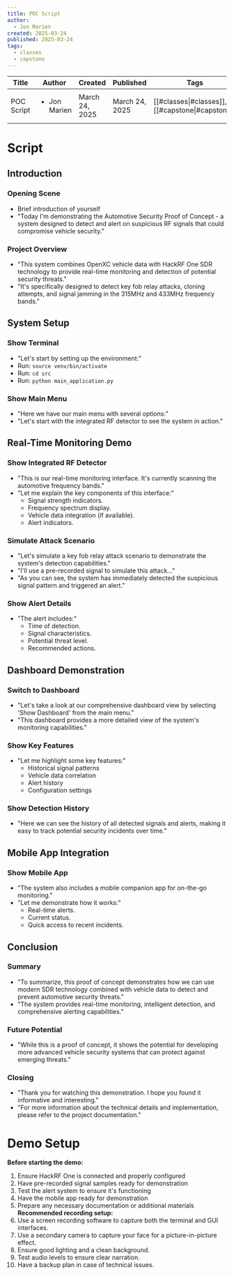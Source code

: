 ```yaml
---
title: POC Script
author:
  - Jon Marien
created: 2025-03-24
published: 2025-03-24
tags:
  - classes
  - capstone
---
```


| Title      | Author                       | Created        | Published      | Tags                                             |
| ---------- | ---------------------------- | -------------- | -------------- | ------------------------------------------------ |
| POC Script | <ul><li>Jon Marien</li></ul> | March 24, 2025 | March 24, 2025 | [[#classes\|#classes]], [[#capstone\|#capstone]] |

# Script

## Introduction
### Opening Scene
- Brief introduction of yourself
- "Today I'm demonstrating the Automotive Security Proof of Concept - a system designed to detect and alert on suspicious RF signals that could compromise vehicle security."

### Project Overview
- "This system combines OpenXC vehicle data with HackRF One SDR technology to provide real-time monitoring and detection of potential security threats."
- "It's specifically designed to detect key fob relay attacks, cloning attempts, and signal jamming in the 315MHz and 433MHz frequency bands."

## System Setup

### Show Terminal
- "Let's start by setting up the environment:"
- Run: `source venv/bin/activate`
- Run: `cd src`
- Run: `python main_application.py`

### Show Main Menu
- "Here we have our main menu with several options:"
- "Let's start with the integrated RF detector to see the system in action."

## Real-Time Monitoring Demo
### Show Integrated RF Detector
- "This is our real-time monitoring interface. It's currently scanning the automotive frequency bands."
- "Let me explain the key components of this interface:"
  - Signal strength indicators.
  - Frequency spectrum display.
  - Vehicle data integration (if available).
  - Alert indicators.

### Simulate Attack Scenario
- "Let's simulate a key fob relay attack scenario to demonstrate the system's detection capabilities."
- "I'll use a pre-recorded signal to simulate this attack..."
- "As you can see, the system has immediately detected the suspicious signal pattern and triggered an alert."

### Show Alert Details
- "The alert includes:"
  - Time of detection.
  - Signal characteristics.
  - Potential threat level.
  - Recommended actions.

## Dashboard Demonstration
### Switch to Dashboard
- "Let's take a look at our comprehensive dashboard view by selecting 'Show Dashboard' from the main menu."
- "This dashboard provides a more detailed view of the system's monitoring capabilities."

### Show Key Features
- "Let me highlight some key features:"
  - Historical signal patterns
  - Vehicle data correlation
  - Alert history
  - Configuration settings

### Show Detection History
- "Here we can see the history of all detected signals and alerts, making it easy to track potential security incidents over time."

## Mobile App Integration
### Show Mobile App
- "The system also includes a mobile companion app for on-the-go monitoring."
- "Let me demonstrate how it works:"
  - Real-time alerts.
  - Current status.
  - Quick access to recent incidents.

## Conclusion
### Summary
- "To summarize, this proof of concept demonstrates how we can use modern SDR technology combined with vehicle data to detect and prevent automotive security threats."
- "The system provides real-time monitoring, intelligent detection, and comprehensive alerting capabilities."

### Future Potential
- "While this is a proof of concept, it shows the potential for developing more advanced vehicle security systems that can protect against emerging threats."

### Closing
- "Thank you for watching this demonstration. I hope you found it informative and interesting."
- "For more information about the technical details and implementation, please refer to the project documentation."

# Demo Setup
**Before starting the demo:**
1. Ensure HackRF One is connected and properly configured
2. Have pre-recorded signal samples ready for demonstration
3. Test the alert system to ensure it's functioning
4. Have the mobile app ready for demonstration
5. Prepare any necessary documentation or additional materials
**Recommended recording setup:**
6. Use a screen recording software to capture both the terminal and GUI interfaces.
7. Use a secondary camera to capture your face for a picture-in-picture effect.
8. Ensure good lighting and a clean background.
9. Test audio levels to ensure clear narration.
10. Have a backup plan in case of technical issues.